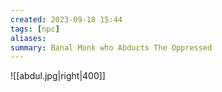 ```yaml
---
created: 2023-09-18 15:44
tags: [npc]
aliases:
summary: Banal Monk who Abducts The Oppressed
---
```

![[abdul.jpg|right|400]]